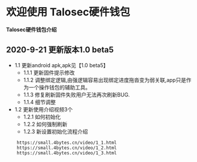 # 欢迎使用 Talosec硬件钱包

**Talosec硬件钱包介绍**


## 2020-9-21 更新版本1.0 beta5
+ 1.1 更新android apk,apk见【1.0 beta5】
    + 1.1.1 更新固件提示修改
    + 1.1.2 调整绑定逻辑,由强逻辑容易出现绑定进度拖沓变为弱关联,app只是作为一个操作钱包的辅助工具。
    + 1.1.3 修复刷新固件失败用户无法再次刷新BUG.
    + 1.1.4 细节调整
+ 1.2 更新使用介绍视频3个
    + 1.2.1 如何初始化
    + 1.2.2 如何强制刷新
    + 1.2.3 新设置初始化流程介绍
```
    https://small.4bytes.cn/video/1_1.html
    https://small.4bytes.cn/video/1_2.html
    https://small.4bytes.cn/video/1_3.html
```



